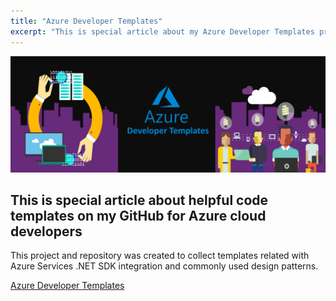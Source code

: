 ```yaml
---
title: "Azure Developer Templates"
excerpt: "This is special article about my Azure Developer Templates project on GitHub."
---
```


<p align="center">
<img src="/images/devisland/article32/assets/AzureDeveloperTemplates.png?raw=true" alt="Azure Developer Templates"/>
</p>

## This is special article about helpful code templates on my GitHub for Azure cloud developers

This project and repository was created to collect templates related with Azure Services .NET SDK integration and commonly used design patterns.

[Azure Developer Templates](https://github.com/Daniel-Krzyczkowski/AzureDeveloperTemplates)